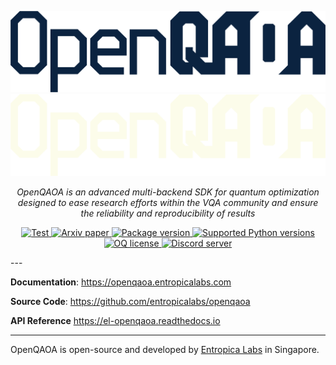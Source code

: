 ![OpenQAOA](https://github.com/entropicalabs/openqaoa/blob/main/.github/images/openqaoa_logo.png?raw=true#only-light)
![OpenQAOA](https://github.com/entropicalabs/openqaoa/blob/main/.github/images/openqaoa_logo_offW.png?raw=true#only-dark)

<p align="center">
    <em>OpenQAOA is an advanced multi-backend SDK for quantum optimization designed to ease research efforts within the VQA community and ensure the reliability and reproducibility of results</em>
</p>
<p align="center">
<a href="https://github.com/entropicalabs/openqaoa/actions/workflows/test_main_linux.yml" target="_blank">
    <img src="https://github.com/entropicalabs/openqaoa/actions/workflows/test_main_linux.yml/badge.svg" alt="Test">
</a>
<a href="https://arxiv.org/abs/2210.08695" target="_blank">
    <img src="https://img.shields.io/badge/arXiv-2210.08695-<COLOR>.svg" alt="Arxiv paper">
</a>
<a href="https://pypi.org/project/openqaoa" target="_blank">
    <img src="https://badge.fury.io/py/openqaoa.svg" alt="Package version">
</a>
<a href="https://pypi.org/project/openqaoa" target="_blank">
    <img src="https://img.shields.io/pypi/pyversions/openqaoa.svg?color=%2334D058" alt="Supported Python versions">
</a>
<a href="https://github.com/entropicalabs/openqaoa/blob/main/LICENSE" target="_blank">
    <img src="https://img.shields.io/pypi/l/openqaoa" alt="OQ license">
</a>
</a>
<a href="https://discord.gg/ana76wkKBd" target="_blank">
    <img src="https://img.shields.io/discord/991258119525122058" alt="Discord server">
</a>
</p>
---

**Documentation**: <a href="https://openqaoa.entropicalabs.com" target="_blank">https://openqaoa.entropicalabs.com</a>

**Source Code**: <a href="https://github.com/entropicalabs/openqaoa" target="_blank">https://github.com/entropicalabs/openqaoa</a>

**API Reference** <a href="https://el-openqaoa.readthedocs.io/" target="_blank">https://el-openqaoa.readthedocs.io</a>

---

OpenQAOA is open-source and developed by [Entropica Labs](https://www.entropicalabs.com/) in Singapore.


